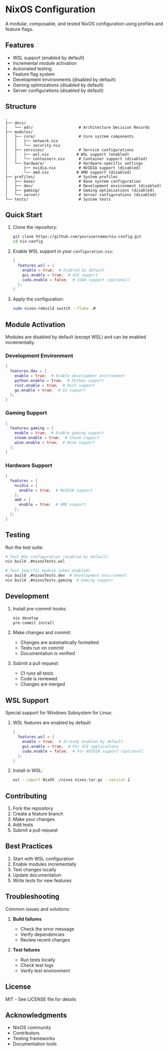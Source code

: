 # NixOS Configuration

A modular, composable, and tested NixOS configuration using profiles and feature flags.

## Features

- WSL support (enabled by default)
- Incremental module activation
- Automated testing
- Feature flag system
- Development environments (disabled by default)
- Gaming optimizations (disabled by default)
- Server configurations (disabled by default)

## Structure

```
.
├── docs/
│   └── adr/                    # Architecture Decision Records
├── modules/
│   ├── core/                   # Core system components
│   │   ├── network.nix
│   │   └── security.nix
│   ├── services/               # Service configurations
│   │   ├── wsl.nix            # WSL support (enabled)
│   │   └── containers.nix      # Container support (disabled)
│   └── hardware/               # Hardware-specific settings
│       ├── nvidia.nix          # NVIDIA support (disabled)
│       └── amd.nix            # AMD support (disabled)
├── profiles/                   # System profiles
│   ├── base/                   # Base system configuration
│   ├── dev/                    # Development environment (disabled)
│   ├── gaming/                 # Gaming optimizations (disabled)
│   └── server/                 # Server configurations (disabled)
└── tests/                      # System tests
```

## Quick Start

1. Clone the repository:

   ```bash
   git clone https://github.com/yourusername/nix-config.git
   cd nix-config
   ```

2. Enable WSL support in your `configuration.nix`:

   ```nix
   {
     features.wsl = {
       enable = true;  # Enabled by default
       gui.enable = true;  # GUI support
       cuda.enable = false;  # CUDA support (optional)
     };
   }
   ```

3. Apply the configuration:
   ```bash
   sudo nixos-rebuild switch --flake .#
   ```

## Module Activation

Modules are disabled by default (except WSL) and can be enabled incrementally:

### Development Environment

```nix
{
  features.dev = {
    enable = true;  # Enable development environment
    python.enable = true;  # Python support
    rust.enable = true;  # Rust support
    go.enable = true;  # Go support
  };
}
```

### Gaming Support

```nix
{
  features.gaming = {
    enable = true;  # Enable gaming support
    steam.enable = true;  # Steam support
    wine.enable = true;  # Wine support
  };
}
```

### Hardware Support

```nix
{
  features = {
    nvidia = {
      enable = true;  # NVIDIA support
    };
    amd = {
      enable = true;  # AMD support
    };
  };
}
```

## Testing

Run the test suite:

```bash
# Test WSL configuration (enabled by default)
nix build .#nixosTests.wsl

# Test specific module (when enabled)
nix build .#nixosTests.dev  # Development environment
nix build .#nixosTests.gaming  # Gaming support
```

## Development

1. Install pre-commit hooks:

   ```bash
   nix develop
   pre-commit install
   ```

2. Make changes and commit:

   - Changes are automatically formatted
   - Tests run on commit
   - Documentation is verified

3. Submit a pull request:
   - CI runs all tests
   - Code is reviewed
   - Changes are merged

## WSL Support

Special support for Windows Subsystem for Linux:

1. WSL features are enabled by default:

   ```nix
   {
     features.wsl = {
       enable = true;  # Already enabled by default
       gui.enable = true;  # For GUI applications
       cuda.enable = false;  # For NVIDIA support (optional)
     };
   }
   ```

2. Install in WSL:
   ```bash
   wsl --import NixOS ./nixos nixos.tar.gz --version 2
   ```

## Contributing

1. Fork the repository
2. Create a feature branch
3. Make your changes
4. Add tests
5. Submit a pull request

## Best Practices

1. Start with WSL configuration
2. Enable modules incrementally
3. Test changes locally
4. Update documentation
5. Write tests for new features

## Troubleshooting

Common issues and solutions:

1. **Build failures**

   - Check the error message
   - Verify dependencies
   - Review recent changes

2. **Test failures**
   - Run tests locally
   - Check test logs
   - Verify test environment

## License

MIT - See LICENSE file for details

## Acknowledgments

- NixOS community
- Contributors
- Testing frameworks
- Documentation tools
